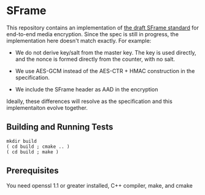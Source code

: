
# SFrame

This repository contains an implementation of [the draft SFrame
standard](https://datatracker.ietf.org/doc/html/draft-omara-sframe) for
end-to-end media encryption.  Since the spec is still in progress, the
implementation here doesn't match exactly.  For example:

* We do not derive key/salt from the master key.  The key is used directly, and
  the nonce is formed directly from the counter, with no salt.

* We use AES-GCM instead of the AES-CTR + HMAC construction in the
  specification.

* We include the SFrame header as AAD in the encryption

Ideally, these differences will resolve as the specification and this
implementaiton evolve together.

## Building and Running Tests

```
mkdir build
( cd build ; cmake .. )
( cd build ; make )
```

## Prerequisites

You need openssl 1.1 or greater installed, C++ compiler, make, and cmake




